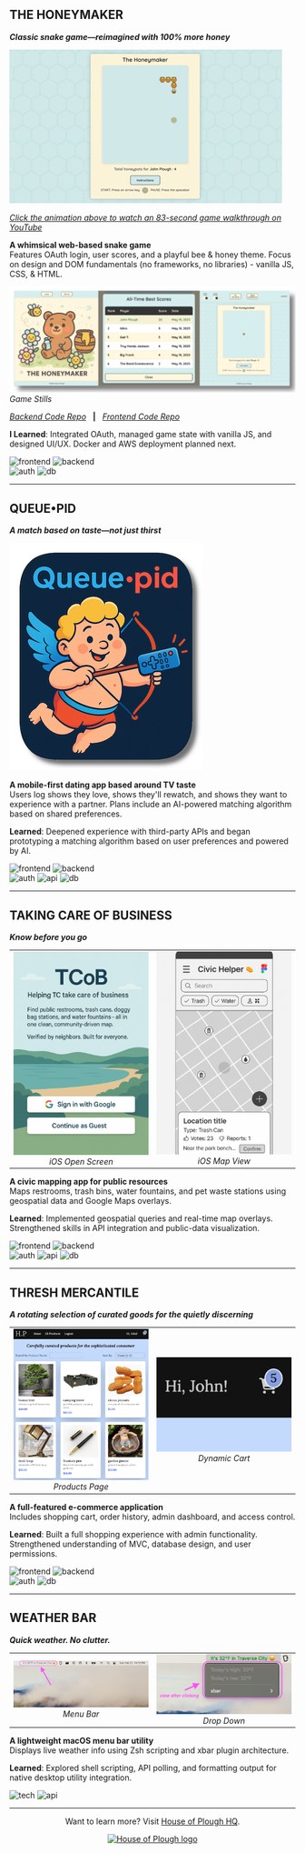 ## THE HONEYMAKER

**_Classic snake game—reimagined with 100% more honey_**

<a href="https://youtu.be/zJtuD3XLpzc" target="_blank">
  <img src="assets/HoneymakerGif.gif" alt="90-second Walkthrough" />
</a>  
<p><em><a href="https://youtu.be/zJtuD3XLpzc" target="_blank">Click the animation above to watch an 83-second game walkthrough on YouTube</a></em></p>

**A whimsical web-based snake game**  
Features OAuth login, user scores, and a playful bee & honey theme. Focus on design and DOM fundamentals (no frameworks, no libraries) - vanilla JS, CSS, & HTML.

![Game Stills](assets/HMStillsShadowed.png)
_Game Stills_

[_Backend Code Repo_](https://github.com/John-Plough/snake-api.git)&nbsp;&nbsp;&nbsp;**|**&nbsp;&nbsp;&nbsp;[_Frontend Code Repo_](https://github.com/John-Plough/honeymaker.git)

**I Learned**: Integrated OAuth, managed game state with vanilla JS, and designed UI/UX. Docker and AWS deployment planned next.

![frontend](https://img.shields.io/badge/frontend-Vanilla%20JS%20%7C%20CSS%20%7C%20HTML-blue) ![backend](https://img.shields.io/badge/backend-Ruby%20on%20Rails-crimson)<br>
![auth](https://img.shields.io/badge/auth-Google%20%26%20GitHub%20OAuth-orange) ![db](https://img.shields.io/badge/database-PostgreSQL-blueviolet)

---

## QUEUE•PID

**_A match based on taste—not just thirst_**

![Queuepid Logo](assets/QueuepidTextLogoWeb.png)

**A mobile-first dating app based around TV taste**  
Users log shows they love, shows they'll rewatch, and shows they want to experience with a partner. Plans include an AI-powered matching algorithm based on shared preferences.

**Learned**: Deepened experience with third-party APIs and began prototyping a matching algorithm based on user preferences and powered by AI.

![frontend](https://img.shields.io/badge/frontend-React%20%2B%20TailwindCSS-blue) ![backend](https://img.shields.io/badge/backend-Ruby%20on%20Rails-crimson)<br>
![auth](https://img.shields.io/badge/auth-Google%20%20OAuth-orange) ![api](https://img.shields.io/badge/API-TMDb-darkgreen) ![db](https://img.shields.io/badge/database-PostgreSQL-blueviolet)

---

## TAKING CARE OF BUSINESS

**_Know before you go_**

<table>
  <tr>
    <td align="center">
      <img src="assets/TCoB_Screen.png" width="250"/><br>
      <em>iOS Open Screen</em>
    </td>
    <td align="center">
      <img src="assets/AppScreen.png" width="250"/><br>
      <em>iOS Map View</em>
    </td>
  </tr>
</table>

**A civic mapping app for public resources**  
Maps restrooms, trash bins, water fountains, and pet waste stations using geospatial data and Google Maps overlays.

**Learned**: Implemented geospatial queries and real-time map overlays. Strengthened skills in API integration and public-data visualization.

<!-- ![frontend](https://img.shields.io/badge/frontend-React%20%2B%20TailwindCSS-blue)<br>
![backend](https://img.shields.io/badge/backend-Rails%20API%20%2B%20PostGIS-red)<br>
![auth](https://img.shields.io/badge/auth-Google%20%20OAuth-orange)<br>
![api](https://img.shields.io/badge/API-Google%20Maps%20JS%20%2B%20Google%20Geocoding-darkgreen)<br>
![db](https://img.shields.io/badge/database-PostgreSQL-blueviolet) -->

![frontend](https://img.shields.io/badge/frontend-React%20%2B%20TailwindCSS-blue) ![backend](https://img.shields.io/badge/backend-Ruby%20on%20Rails%20%2B%20PostGIS-crimson)<br>
![auth](https://img.shields.io/badge/auth-Google%20%20OAuth-orange) ![api](https://img.shields.io/badge/API-Google%20Maps%20JS%20%2B%20Google%20Geocoding-darkgreen) ![db](https://img.shields.io/badge/database-PostgreSQL-blueviolet)

---

## THRESH MERCANTILE

**_A rotating selection of curated goods for the quietly discerning_**

<table>
  <tr>
    <td align="center">
      <img src="assets/hop1a.png" width="250"/><br>
      <em>Products Page</em>
    </td>
    <td align="center">
      <img src="assets/hop4.jpg" width="250"/><br>
      <em>Dynamic Cart</em>
    </td>
  </tr>
</table>

**A full-featured e-commerce application**  
Includes shopping cart, order history, admin dashboard, and access control.

**Learned**: Built a full shopping experience with admin functionality. Strengthened understanding of MVC, database design, and user permissions.

![frontend](https://img.shields.io/badge/frontend-React%20%2B%20TailwindCSS-blue) ![backend](https://img.shields.io/badge/backend-Ruby%20on%20Rails-crimson)<br>
![auth](https://img.shields.io/badge/auth-Role--Based--Access-orange) ![db](https://img.shields.io/badge/database-PostgreSQL-blueviolet)

---

## WEATHER BAR

**_Quick weather. No clutter._**

<table>
  <tr>
    <td align="center">
      <img src="assets/temp1.png" width="250"/><br>
      <em>Menu Bar</em>
    </td>
    <td align="center">
      <img src="assets/temp2.png" width="250"/><br>
      <em>Drop Down</em>
    </td>
  </tr>
</table>

**A lightweight macOS menu bar utility**  
Displays live weather info using Zsh scripting and xbar plugin architecture.

**Learned**: Explored shell scripting, API polling, and formatting output for native desktop utility integration.

![tech](https://img.shields.io/badge/tech-Zsh%20%2F%20xbar-pink) ![api](https://img.shields.io/badge/API-Weather%20Service-darkgreen)

---

<p align="center">
  Want to learn more? Visit <a href="https://john-plough.github.io">House of Plough HQ</a>.
</p>

<p align="center">
  <a href="https://john-plough.github.io">
    <img src="assets/hq-icon.png" alt="House of Plough logo" width="100" />
  </a>
</p>
